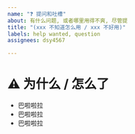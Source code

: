 ```yaml
---
name: "❓ 提问和吐槽"
about: 有什么问题, 或者哪里用得不爽, 尽管提
title: "(xxx 不知道怎么用 / xxx 不好用)"
labels: help wanted, question
assignees: dsy4567

---
```


<!-- 注释区域 开始
💡 请勿在注释区域说明问题
💡 若要换行, 请在后面跟两个空格, 然后另起一行
💡 点击 Preview 以预览问题
💡 点击 Submit new issue 以提交问题
注释区域 结束  -->

# ⚠️ 为什么 / 怎么了
- 巴啦啦拉  
- 巴啦啦拉  
- 巴啦啦拉
